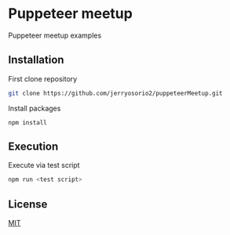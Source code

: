 # Puppeteer meetup

Puppeteer meetup examples

## Installation

First clone repository

```bash
git clone https://github.com/jerryosorio2/puppeteerMeetup.git
```

Install packages

```
npm install
```

## Execution

Execute via test script

```bash
npm run <test script>
```

## License

[MIT](https://choosealicense.com/licenses/mit/)
